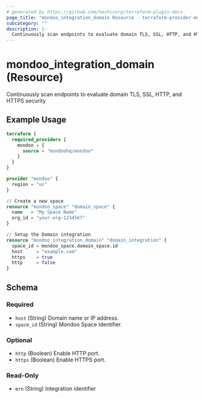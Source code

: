 ```yaml
---
# generated by https://github.com/hashicorp/terraform-plugin-docs
page_title: "mondoo_integration_domain Resource - terraform-provider-mondoo"
subcategory: ""
description: |-
  Continuously scan endpoints to evaluate domain TLS, SSL, HTTP, and HTTPS security
---
```


# mondoo_integration_domain (Resource)

Continuously scan endpoints to evaluate domain TLS, SSL, HTTP, and HTTPS security

## Example Usage

```terraform
terraform {
  required_providers {
    mondoo = {
      source = "mondoohq/mondoo"
    }
  }
}

provider "mondoo" {
  region = "us"
}

// Create a new space
resource "mondoo_space" "domain_space" {
  name   = "My Space Name"
  org_id = "your-org-1234567"
}

// Setup the Domain integration
resource "mondoo_integration_domain" "domain_integration" {
  space_id = mondoo_space.domain_space.id
  host     = "example.com"
  https    = true
  http     = false
}
```

<!-- schema generated by tfplugindocs -->
## Schema

### Required

- `host` (String) Domain name or IP address.
- `space_id` (String) Mondoo Space Identifier.

### Optional

- `http` (Boolean) Enable HTTP port.
- `https` (Boolean) Enable HTTPS port.

### Read-Only

- `mrn` (String) Integration identifier

